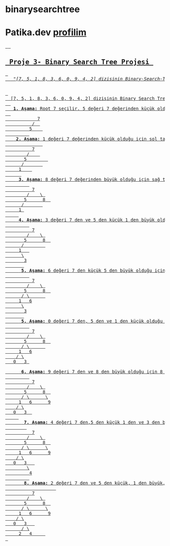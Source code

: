 # binarysearchtree
# Patika.dev <a href="https://app.patika.dev//dogaklnc2"> profilim
  <pre> <b> <h2> Proje 3- Binary Search Tree Projesi </h2> </b>
  <em> "[7, 5, 1, 8, 3, 6, 0, 9, 4, 2] dizisinin Binary-Search-Tree aşamalarını yazınız." </em> <p>
 
  [7, 5, 1, 8, 3, 6, 0, 9, 4, 2] dizisinin Binary Search Tree aşamaları
  
  <b> 1. Aşama:</b> Root 7 seçilir. 5 değeri 7 değerinden küçük olduğu için sol tarafa yazılır.   
  
            7
          /  
         5    
         
   <b> 2. Aşama:</b> 1 değeri 7 değerinden küçük olduğu için sol tarafa gidilir. 5 değerinden de küçük olduğu için 5 in soluna yazılr.   
              
          7
        /    
       5        
      /       
     1    
      
    <b> 3. Aşama:</b> 8 değeri 7 değerinden büyük olduğu için sağ tarafa yazılır. 
         
          7
        /    \ 
       5      8  
      /       
     1 
     
    <b> 4. Aşama:</b> 3 değeri 7 den ve 5 den küçük 1 den büyük olduğu için 1 in sağ tarafa yazılır. 
         
          7
        /    \ 
       5      8  
      /        
     1   
      \
       3
       
     <b> 5. Aşama:</b> 6 değeri 7 den küçük 5 den büyük olduğu için 5 ün sağına yazılır. 
         
          7
        /    \ 
       5      8  
      / \      
     1   6
      \
       3
       
     <b> 5. Aşama:</b> 0 değeri 7 den, 5 den ve 1 den küçük olduğu için 1 in soluna yazılır. 
         
          7
        /    \ 
       5      8  
      / \      
     1   6
    / \
   0   3 

     <b> 6. Aşama:</b> 9 değeri 7 den ve 8 den büyük olduğu için 8 in sağına yazılır. 
         
          7
        /    \ 
       5      8  
      / \      \
     1   6      9
    / \
   0   3  
     
      <b> 7. Aşama:</b> 4 değeri 7 den,5 den küçük 1 den ve 3 den büyük olduğu için 3 ün sağına yazılır. 
        
          7
        /    \ 
       5      8  
      / \      \
     1   6      9
    / \
   0   3   
        \
         4
         
      <b> 8. Aşama:</b> 2 değeri 7 den ve 5 den küçük, 1 den büyük, 3 den küçük olduğu için 3 ün soluna yazılır. 
                   
          7
        /    \ 
       5      8  
      / \      \
     1   6      9
    / \
   0   3   
      / \
     2   4     
 </pre>
